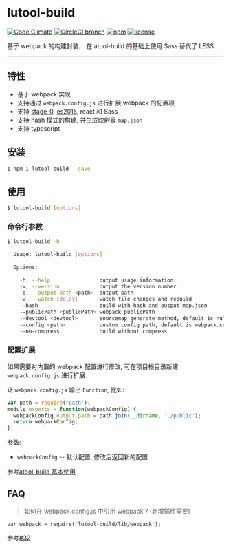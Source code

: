 # lutool-build
[![Code Climate](https://codeclimate.com/github/zhulux/lutool-build/badges/gpa.svg)](https://codeclimate.com/github/zhulux/lutool-build) [![CircleCI branch](https://img.shields.io/circleci/project/github/zhulux/lutool-build/release.svg)]() [![npm](https://img.shields.io/npm/v/lutool-build.svg)]() [![license](https://img.shields.io/github/license/zhulux/lutool-build.svg)]()

基于 webpack 的构建封装， 在 atool-build 的基础上使用 Sass 替代了 LESS.

----

## 特性

- 基于 webpack 实现
- 支持通过 `webpack.config.js` 进行扩展 webpack 的配置项
- 支持 [stage-0](https://babeljs.io/docs/plugins/preset-stage-0), [es2015](https://babeljs.io/docs/plugins/preset-es2015), react 和 Sass
- 支持 hash 模式的构建, 并生成映射表 `map.json`  
- 支持 typescript

## 安装

```bash
$ npm i lutool-build --save
```

## 使用

```bash
$ lutool-build [options]
```

### 命令行参数

```bash
$ lutool-build -h
  
  Usage: lutool-build [options]
  
  Options:
  
    -h, --help                output usage information
    -v, --version             output the version number
    -o, --output-path <path>  output path
    -w, --watch [delay]       watch file changes and rebuild
    --hash                    build with hash and output map.json
    --publicPath <publicPath> webpack publicPath
    --devtool <devtool>       sourcemap generate method, default is null
    --config <path>           custom config path, default is webpack.config.js
    --no-compress             build without compress 
```

### 配置扩展

如果需要对内置的 webpack 配置进行修改, 可在项目根目录新建 `webpack.config.js` 进行扩展.


让 `webpack.config.js` 输出 `Function`, 比如:

```javascript
var path = require("path");
module.exports = function(webpackConfig) {
  webpackConfig.output.path = path.join(__dirname, './public');
  return webpackConfig;
};
```

参数:

- `webpackConfig` -- 默认配置, 修改后返回新的配置


参考[atool-build 基本使用](http://ant-tool.github.io/atool-build.html)


## FAQ

> 如何在 webpack.config.js 中引用 webpack ? (新增插件需要) 

`var webpack = require('lutool-build/lib/webpack');`

参考[#32](https://github.com/ant-tool/atool-build/issues/32)
